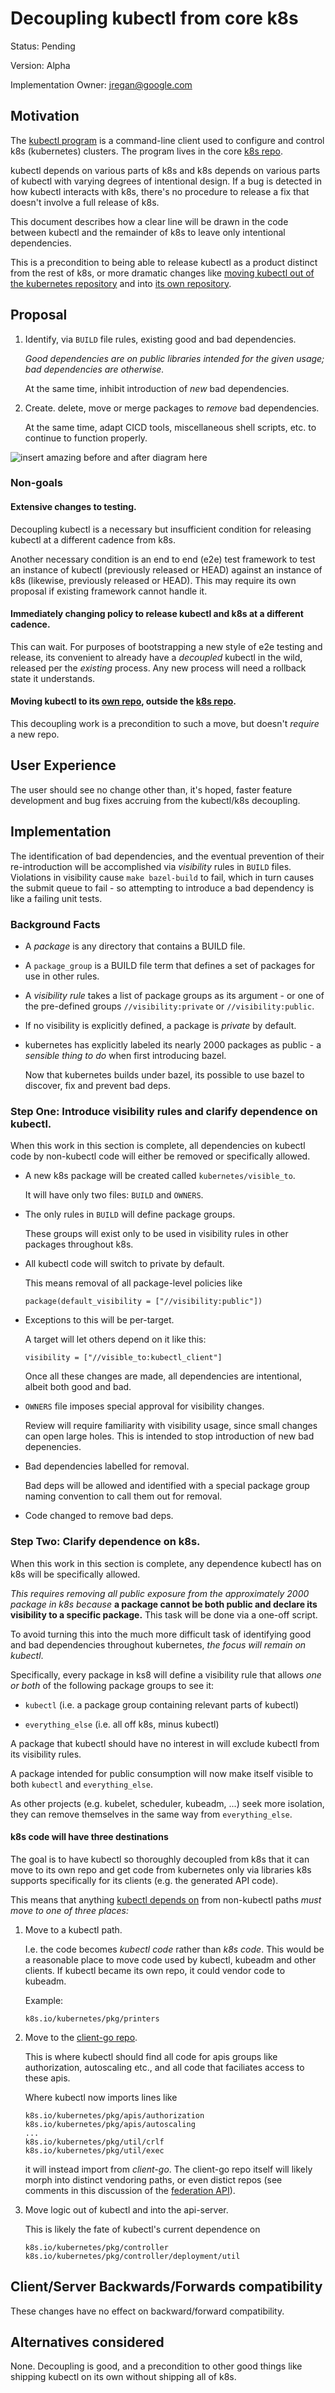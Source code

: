 # Decoupling kubectl from core k8s

Status: Pending

Version: Alpha

Implementation Owner: jregan@google.com

## Motivation

The [kubectl program] is a command-line client used to configure and control k8s
(kubernetes) clusters.  The program lives in the core [k8s repo].

kubectl depends on various parts of k8s and k8s depends on various parts of
kubectl with varying degrees of intentional design.  If a bug is detected in how
kubectl interacts with k8s, there's no procedure to release a fix that doesn't
involve a full release of k8s.

This document describes how a clear line will be drawn in the code between
kubectl and the remainder of k8s to leave only intentional dependencies.

This is a precondition to being able to release kubectl as a product distinct
from the rest of k8s, or more dramatic changes
like
[moving kubectl out of the kubernetes repository][proposal for kubectl repo] and
into [its own repository][kubectl repo].

## Proposal

1. Identify, via `BUILD` file rules, existing good and bad dependencies.

   _Good dependencies are on public libraries intended for the given usage; bad
   dependencies are otherwise._

   At the same time, inhibit introduction of _new_ bad dependencies.

1. Create. delete, move or merge packages to _remove_ bad dependencies.

   At the same time, adapt CICD tools, miscellaneous shell scripts, etc. to
   continue to function properly.


![insert amazing before and after diagram here][reposCandide]

### Non-goals

#### Extensive changes to testing.

Decoupling kubectl is a necessary but insufficient condition for releasing
kubectl at a different cadence from k8s.

Another necessary condition is an end to end (e2e) test framework to test an
instance of kubectl (previously released or HEAD) against an instance of k8s
(likewise, previously released or HEAD).  This may require its own proposal if
existing framework cannot handle it.

#### Immediately changing policy to release kubectl and k8s at a different cadence.

This can wait.  For purposes of bootstrapping a new style of e2e testing and
release, its convenient to already have a _decoupled_ kubectl in the wild,
released per the _existing_ process.  Any new process will need a rollback state
it understands.

#### Moving kubectl to its [own repo][kubectl repo], outside the [k8s repo].

This decoupling work is a precondition to such a move, but doesn't _require_ a
new repo.

## User Experience

The user should see no change other than, it's hoped, faster feature development
and bug fixes accruing from the kubectl/k8s decoupling.

## Implementation

The identification of bad dependencies, and the eventual prevention of their
re-introduction will be accomplished via _visibility_ rules in `BUILD` files.
Violations in visibility cause `make bazel-build` to fail, which in turn causes
the submit queue to fail - so attempting to introduce a bad dependency is like a
failing unit tests.

### Background Facts

 * A _package_ is any directory that contains a BUILD file.
 
 * A `package_group` is a BUILD file term that defines a set of
   packages for use in other rules.
 
 * A _visibility rule_ takes a list of package groups as its
   argument - or one of the pre-defined groups `//visibility:private` or
   `//visibility:public`.
 
 * If no visibility is explicitly defined, a package is _private_ by default.
 
 * kubernetes has explicitly labeled its nearly 2000 packages as public - a
   _sensible thing to do_ when first introducing bazel.
   
   Now that kubernetes builds under bazel, its possible to use bazel to
   discover, fix and prevent bad deps.


### Step One: Introduce visibility rules and clarify dependence on kubectl.

When this work in this section is complete, all dependencies on kubectl code by
non-kubectl code will either be removed or specifically allowed.

 * A new k8s package will be created called `kubernetes/visible_to`.

   It will have only two files: `BUILD` and `OWNERS`.

 * The only rules in `BUILD` will define package groups.

   These groups will exist only to be used in visibility rules in
   other packages throughout k8s.

 * All kubectl code will switch to private by default.

   This means removal of all package-level policies like
   ```
   package(default_visibility = ["//visibility:public"])
   ```

 * Exceptions to this will be per-target.

   A target will let others depend on it like this:
   ```
   visibility = ["//visible_to:kubectl_client"]
   ```
   Once all these changes are made, all dependencies are
   intentional, albeit both good and bad.
 
 * `OWNERS` file imposes special approval for visibility changes.

   Review will require familiarity with visibility usage, since
   small changes can open large holes.  This is intended to stop
   introduction of new bad depenencies.

 * Bad dependencies labelled for removal.

   Bad deps will be allowed and identified with a special package
   group naming convention to call them out for removal.

 * Code changed to remove bad deps.

   
   
### Step Two: Clarify dependence on k8s.

When this work in this section is complete, any dependence kubectl has
on k8s will be specifically allowed.

_This requires removing all public exposure from the approximately 2000
package in k8s because_ __a package cannot be both public and declare its
visibility to a specific package.__ This task will be done via a one-off 
script.

To avoid turning this into the much more difficult task of identifying good and
bad dependencies throughout kubernetes, _the focus will remain on kubectl_.

Specifically, every package in ks8 will define a visibility rule that allows
_one or both_ of the following package groups to see it:

 * `kubectl` (i.e. a package group containing relevant parts of kubectl)

 * `everything_else` (i.e. all off k8s, minus kubectl)

A package that kubectl should have no interest in will exclude kubectl from its
visibility rules.

A package intended for public consumption will now make itself visible to both
`kubectl` and `everything_else`.

As other projects (e.g. kubelet, scheduler, kubeadm, ...) seek more isolation,
they can remove themselves in the same way from `everything_else`.


#### k8s code will have three destinations

The goal is to have kubectl so thoroughly decoupled from k8s that it can move to
its own repo and get code from kubernetes only via libraries k8s supports
specifically for its clients (e.g. the generated API code).

This means that anything [kubectl depends on] from non-kubectl paths _must move to
one of three places:_

1. Move to a kubectl path.

   I.e. the code becomes _kubectl code_ rather than _k8s code_.  This would be a
   reasonable place to move code used by kubectl, kubeadm and other clients.  If
   kubectl became its own repo, it could vendor code to kubeadm.
   
   Example:
   ```
   k8s.io/kubernetes/pkg/printers
   ```

2. Move to the [client-go repo].

   This is where kubectl should find all code for apis groups like
   authorization, autoscaling etc., and all code that faciliates access to these
   apis.

   Where kubectl now imports lines like

   ```
   k8s.io/kubernetes/pkg/apis/authorization
   k8s.io/kubernetes/pkg/apis/autoscaling
   ...
   k8s.io/kubernetes/pkg/util/crlf
   k8s.io/kubernetes/pkg/util/exec
   ```

   it will instead import from _client-go_.  The client-go repo itself will
   likely morph into distinct vendoring paths, or even distict repos (see
   comments in this discussion of the [federation API]).
   
3. Move logic out of kubectl and into the api-server.
   
   This is likely the fate of kubectl's current dependence on
   ```
   k8s.io/kubernetes/pkg/controller
   k8s.io/kubernetes/pkg/controller/deployment/util
   ```

## Client/Server Backwards/Forwards compatibility

These changes have no effect on backward/forward compatibility.

## Alternatives considered

None.  Decoupling is good, and a precondition to other good things
like shipping kubectl on its own without shipping all of k8s.

[k8s repo]: https://github.com/kubernetes/kubernetes
[original proposal]: https://docs.google.com/document/d/1i1vISyLhVcc6skMEgu8idxeL4LrieCCEO77ImZQwNjA/edit#
[kubectl program]: https://kubernetes.io/docs/user-guide/kubectl-overview/
[reposBefore]: reposBefore.svg
[reposAfter]: reposAfter.svg
[reposCandide]: reposCandide.svg
[kubectl repo]: https://github.com/kubernetes/kubectl
[client-go repo]: https://github.com/kubernetes/client-go
[federation API]: https://github.com/kubernetes/kubernetes/issues/41302
[proposal for kubectl repo]: https://docs.google.com/document/d/1ELBwwBstbNEK8906Qz5G-A9oqJWluFZIIWModYTHe6w/edit#heading=h.1nt8emg22nd9
[kubectl depends on]: https://docs.google.com/document/d/1ZtbE6xZwSbz2sqQVW-chST2atLSZBbpXWxwauPjMfUk/edit
